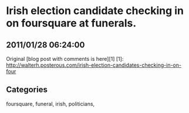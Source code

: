 # Irish election candidate checking in on foursquare at funerals.
## 2011/01/28 06:24:00 
Original [blog post with comments is here][1]
[1]: http://walterh.posterous.com/irish-election-candidates-checking-in-on-four
## Categories
foursquare, funeral, irish, politicians, 